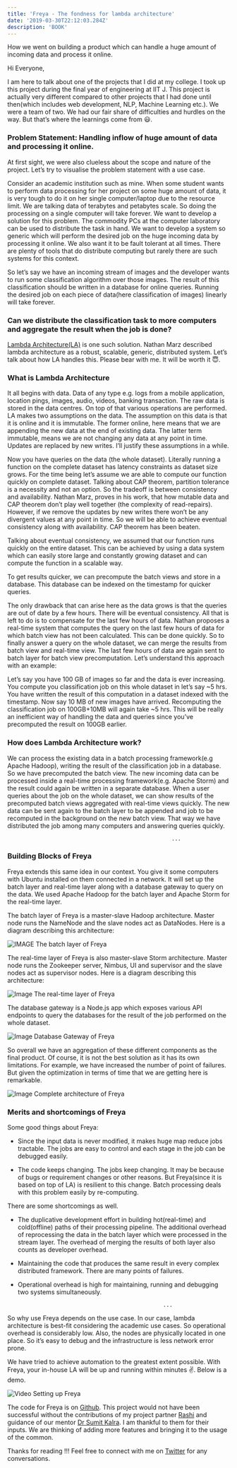 ```yaml
---
title: 'Freya - The fondness for lambda architecture'
date: '2019-03-30T22:12:03.284Z'
description: 'BOOK'
---
```


How we went on building a product which can handle a huge amount of incoming data and process it online.

Hi Everyone,

I am here to talk about one of the projects that I did at my college. I took up this project during the final year of engineering at IIT J. This project is actually very different compared to other projects that I had done until then(which includes web development, NLP, Machine Learning etc.). We were a team of two. We had our fair share of difficulties and hurdles on the way. But that’s where the learnings come from 😃.


### Problem Statement: Handling inflow of huge amount of data and processing it online.

At first sight, we were also clueless about the scope and nature of the project. Let’s try to visualise the problem statement with a use case.

Consider an academic institution such as mine. When some student wants to perform data processing for her project on some huge amount of data, it is very tough to do it on her single computer/laptop due to the resource limit. We are talking data of terabytes and petabytes scale. So doing the processing on a single computer will take forever. We want to develop a solution for this pro­blem. The commodity PCs at the computer laboratory can be used to distribute the task in hand. We want to develop a system so generic which will perform the desired job on the huge incoming data by processing it online. We also want it to be fault tolerant at all times. There are plenty of tools that do distribute computing but rarely there are such systems for this context.

So let’s say we have an incoming stream of images and the developer wants to run some classification algorithm over those images. The result of this classification should be written in a database for online queries. Running the desired job on each piece of data(here classification of images) linearly will take forever.


### Can we distribute the classification task to more computers and aggregate the result when the job is done?


[Lambda Architecture(LA)](http://lambda-architecture.net/) is one such solution. Nathan Marz described lambda architecture as a robust, scalable, generic, distributed system. Let’s talk about how LA handles this. Please bear with me. It will be worth it 😇.


### What is Lambda Architecture

It all begins with data. Data of any type e.g. logs from a mobile application, location pings, images, audio, videos, banking transaction. The raw data is stored in the data centres. On top of that various operations are performed. LA makes two assumptions on the data. The assumption on this data is that it is online and it is immutable. The former online, here means that we are appending the new data at the end of existing data. The latter term immutable, means we are not changing any data at any point in time. Updates are replaced by new writes. I’ll justify these assumptions in a while.

Now you have queries on the data (the whole dataset). Literally running a function on the complete dataset has latency constraints as dataset size grows. For the time being let’s assume we are able to compute our function quickly on complete dataset. Talking about CAP theorem, partition tolerance is a necessity and not an option. So the tradeoff is between consistency and availability. Nathan Marz, proves in his work, that how mutable data and CAP theorem don’t play well together (the complexity of read-repairs). However, if we remove the updates by new writes there won’t be any divergent values at any point in time. So we will be able to achieve eventual consistency along with availability. CAP theorem has been beaten.

Talking about eventual consistency, we assumed that our function runs quickly on the entire dataset. This can be achieved by using a data system which can easily store large and constantly growing dataset and can compute the function in a scalable way.

To get results quicker, we can precompute the batch views and store in a database. This database can be indexed on the timestamp for quicker queries.

The only drawback that can arise here as the data grows is that the queries are out of date by a few hours. There will be eventual consistency. All that is left to do is to compensate for the last few hours of data. Nathan proposes a real-time system that computes the query on the last few hours of data for which batch view has not been calculated. This can be done quickly. So to finally answer a query on the whole dataset, we can merge the results from batch view and real-time view. The last few hours of data are again sent to batch layer for batch view precomputation. Let’s understand this approach with an example:

Let’s say you have 100 GB of images so far and the data is ever increasing. You compute you classification job on this whole dataset in let’s say ~5 hrs. You have written the result of this computation in a dataset indexed with the timestamp. Now say 10 MB of new images have arrived. Recomputing the classification job on 100GB+10MB will again take ~5 hrs. This will be really an inefficient way of handling the data and queries since you’ve precomputed the result on 100GB earlier.


### How does Lambda Architecture work?

We can process the existing data in a batch processing framework(e.g Apache Hadoop), writing the result of the classification job in a database. So we have precomputed the batch view. The new incoming data can be processed inside a real-time processing framework(e.g. Apache Storm) and the result could again be written in a separate database. When a user queries about the job on the whole dataset, we can show results of the precomputed batch views aggregated with real-time views quickly. The new data can be sent again to the batch layer to be appended and job to be recomputed in the background on the new batch view. That way we have distributed the job among many computers and answering queries quickly.


                                                        ...

### Building Blocks of Freya

Freya extends this same idea in our context. You give it some computers with Ubuntu installed on them connected in a network. It will set up the batch layer and real-time layer along with a database gateway to query on the data. We used Apache Hadoop for the batch layer and Apache Storm for the real-time layer.

The batch layer of Freya is a master-slave Hadoop architecture. Master node runs the NameNode and the slave nodes act as DataNodes. Here is a diagram describing this architecture:

![IMAGE](./1.jpeg)
The batch layer of Freya

The real-time layer of Freya is also master-slave Storm architecture. Master node runs the Zookeeper server, Nimbus, UI and supervisor and the slave nodes act as supervisor nodes. Here is a diagram describing this architecture:

![Image](./2.jpg)
The real-time layer of Freya

The database gateway is a Node.js app which exposes various API endpoints to query the databases for the result of the job performed on the whole dataset.

![Image](./3.jpg)
Database Gateway of Freya

So overall we have an aggregation of these different components as the final product. Of course, it is not the best solution as it has its own limitations. For example, we have increased the number of point of failures. But given the optimization in terms of time that we are getting here is remarkable.

![Image](./4.jpg)
Complete architecture of Freya

### Merits and shortcomings of Freya

Some good things about Freya:


* Since the input data is never modified, it makes huge map reduce jobs tractable. The jobs are easy to control and each stage in the job can be debugged easily.

* The code keeps changing. The jobs keep changing. It may be because of bugs or requirement changes or other reasons. But Freya(since it is based on top of LA) is resilient to this change. Batch processing deals with this problem easily by re-computing.

There are some shortcomings as well.

* The duplicative development effort in building hot(real-time) and cold(offline) paths of their processing pipeline. The additional overhead of reprocessing the data in the batch layer which were processed in the stream layer. The overhead of merging the results of both layer also counts as developer overhead.

* Maintaining the code that produces the same result in every complex distributed framework. There are many points of failures.

* Operational overhead is high for maintaining, running and debugging two systems simultaneously.

                                                    ...

So why use Freya depends on the use case. In our case, lambda architecture is best-fit considering the academic use cases. So operational overhead is considerably low. Also, the nodes are physically located in one place. So it’s easy to debug and the infrastructure is less network error prone.

We have tried to achieve automation to the greatest extent possible. With Freya, your in-house LA will be up and running within minutes ✌️. Below is a demo.

![Video](https://youtu.be/ccbEO9abQpw)
Setting up Freya

The code for Freya is on [Github](https://github.com/rashi-sahu/Freya). This project would not have been successful without the contributions of my project partner [Rashi](https://github.com/rashi-sahu) and guidance of our mentor [Dr Sumit Kalra](https://www.linkedin.com/in/sumit-kalra-97a06933/). I am thankful to them for their inputs. We are thinking of adding more features and bringing it to the usage of the common.

Thanks for reading !!! Feel free to connect with me on [Twitter](https://twitter.com/whoAbhishekSah) for any conversations.